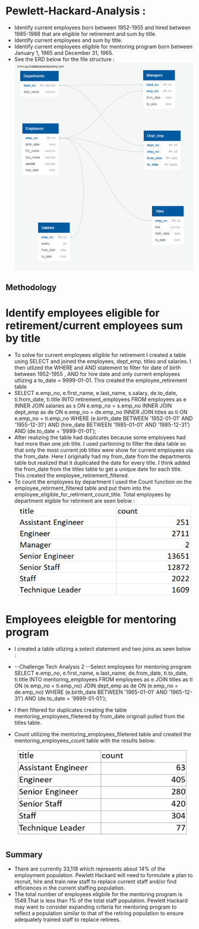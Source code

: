 # Pewlett-Hackard-Analysis :
* Identify current employees born between 1952-1955 and hired between 1985-1988 that are eligible for retirement and sum by title. 
* Identify current employees and sum by title.
* Identify current employees eligible for mentoring program born between January 1, 1965 and December 31, 1965. 
* See the ERD below for the file structure : 
![Pewlett Hackard ERD](EmployeeDB.png)
## Methodology
# Identify employees eligible for retirement/current employees sum by title  
* To solve for current employees eligible for retirement I created a table using SELECT and joined the employees, dept_emp, titles and salaries. I then utlized the WHERE and AND statement to filter for date of birth between 1952-1955 , AND for hire date and only current employees utlizing a to_date = 9999-01-01. This created the employee_retirement table
* SELECT e.emp_no,
e.first_name,
e.last_name,
s.salary,
de.to_date,
ti.from_date,
ti.title
INTO retirement_employees
FROM employees as e
INNER JOIN salaries as s
	ON e.emp_no = s.emp_no
INNER JOIN dept_emp as de
	ON e.emp_no = de.emp_no
INNER JOIN titles as ti
	ON e.emp_no = ti.emp_no
WHERE (e.birth_date BETWEEN '1952-01-01' AND '1955-12-31')
		AND (hire_date BETWEEN '1985-01-01' AND '1985-12-31')
		AND (de.to_date = '9999-01-01');
* After realizing the table had duplicates because some employees had had more than one job title. I used partioning to filter the data table so that only the most current job titles were show for current employees via the from_date. Here I originally had my from_date from the departments table but realized that it duplicated the date for every title. I think added the from_date from the titles table to get a unique date for each title. This created the employee_retirement_filtered. 
* To count the employees by department I used the Count function on the employee_retirment_filtered table and put them into the employee_eligible_for_retirment_count_title. Total employees by department elgible for retirment are seen below :
![Employees Eligible for Retirement by Title](Employeeretirementbytitle.png)
# Employees eleigble for mentoring program
* I created a table utlizing a select statement and two joins as seen below : 
* --Challenge Tech Analysis 2
--Select employees for mentoring program 
SELECT e.emp_no,
e.first_name,
e.last_name,
de.from_date,
ti.to_date,
ti.title
INTO mentoring_employees
FROM employees as e
JOIN titles as ti
ON (e.emp_no = ti.emp_no)
JOIN dept_emp as de
ON (e.emp_no = de.emp_no)
WHERE (e.birth_date BETWEEN '1965-01-01' AND '1965-12-31')
		AND (de.to_date = '9999-01-01');
		
* I then filtered for duplicates creating the table mentoring_employees_filetered by from_date originall pulled from the titles table. 
* Count utilizing the mentoring_employees_filetered table and created the mentoring_employees_count table with the results below: 
![Employees Eligible for Mentoring Program by Title ](Employeementorbytitle.png)

## Summary 
* There are currently 33,118 which represents about 14% of the employment population. Pewlett Hackard will need to formulate a plan to recruit, hire and train new staff to replace current staff and/or find efficiences in the current staffing population.
* The total number of employees eligbile for the mentoring program is 1549.That is less than 1% of the total staff population. Pewlett Hackard may want to consider expanding criteria for mentoring program to reflect a population similar to that of the retiring population to ensure adequately trained staff to replace retirees. 

